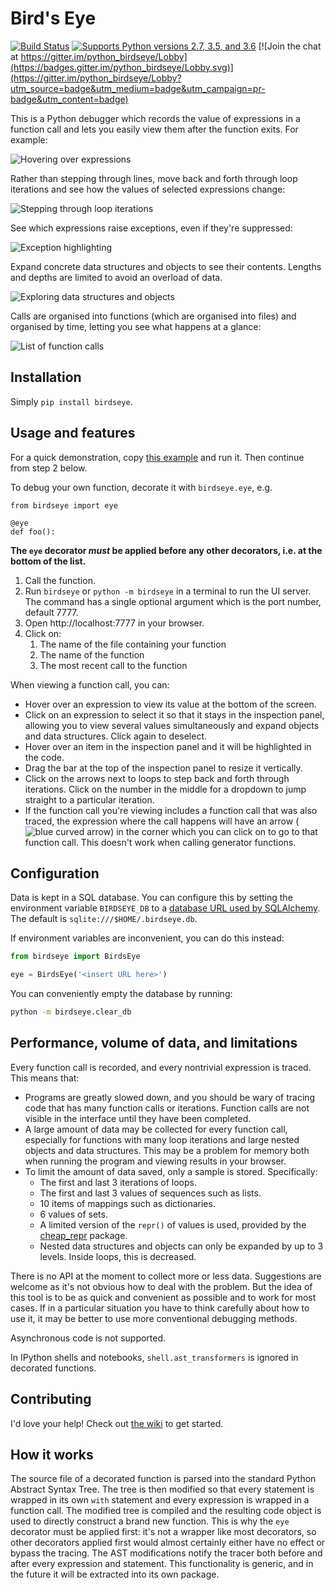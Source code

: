 # Bird's Eye

[![Build Status](https://travis-ci.org/alexmojaki/birdseye.svg?branch=master)](https://travis-ci.org/alexmojaki/birdseye) [![Supports Python versions 2.7, 3.5, and 3.6](https://img.shields.io/pypi/pyversions/birdseye.svg)](https://pypi.python.org/pypi/birdseye) [![Join the chat at https://gitter.im/python_birdseye/Lobby](https://badges.gitter.im/python_birdseye/Lobby.svg)](https://gitter.im/python_birdseye/Lobby?utm_source=badge&utm_medium=badge&utm_campaign=pr-badge&utm_content=badge)

This is a Python debugger which records the value of expressions in a function call and lets you easily view them after the function exits. For example:

![Hovering over expressions](https://i.imgur.com/rtZEhHb.gif)

Rather than stepping through lines, move back and forth through loop iterations and see how the values of selected expressions change:

![Stepping through loop iterations](https://i.imgur.com/236Gj2E.gif)

See which expressions raise exceptions, even if they're suppressed:

![Exception highlighting](http://i.imgur.com/UxqDyIL.png)

Expand concrete data structures and objects to see their contents. Lengths and depths are limited to avoid an overload of data.

![Exploring data structures and objects](http://i.imgur.com/PfmqZnT.png)

Calls are organised into functions (which are organised into files) and organised by time, letting you see what happens at a glance:

![List of function calls](https://i.imgur.com/5OrB76I.png)

## Installation

Simply `pip install birdseye`.

## Usage and features

For a quick demonstration, copy [this example](https://github.com/alexmojaki/birdseye/blob/master/example_usage.py) and run it. Then continue from step 2 below.

To debug your own function, decorate it with `birdseye.eye`, e.g.

```
from birdseye import eye

@eye
def foo():
```

**The `eye` decorator *must* be applied before any other decorators, i.e. at the bottom of the list.**

1. Call the function.
2. Run `birdseye` or `python -m birdseye` in a terminal to run the UI server. The command has a single optional argument which is the port number, default 7777.
3. Open http://localhost:7777 in your browser.
4. Click on:
    1. The name of the file containing your function
    2. The name of the function
    3. The most recent call to the function

When viewing a function call, you can:

- Hover over an expression to view its value at the bottom of the screen.
- Click on an expression to select it so that it stays in the inspection panel, allowing you to view several values simultaneously and expand objects and data structures. Click again to deselect.
- Hover over an item in the inspection panel and it will be highlighted in the code.
- Drag the bar at the top of the inspection panel to resize it vertically.
- Click on the arrows next to loops to step back and forth through iterations. Click on the number in the middle for a dropdown to jump straight to a particular iteration.
- If the function call you're viewing includes a function call that was also traced, the expression where the call happens will have an arrow (![blue curved arrow](https://i.imgur.com/W7DfVeg.png)) in the corner which you can click on to go to that function call. This doesn't work when calling generator functions.

## Configuration

Data is kept in a SQL database. You can configure this by setting the environment variable `BIRDSEYE_DB` to a [database URL used by SQLAlchemy](http://docs.sqlalchemy.org/en/latest/core/engines.html#database-urls). The default is `sqlite:///$HOME/.birdseye.db`.

If environment variables are inconvenient, you can do this instead:

```python
from birdseye import BirdsEye

eye = BirdsEye('<insert URL here>')
```

You can conveniently empty the database by running:

```bash
python -m birdseye.clear_db
```

## Performance, volume of data, and limitations

Every function call is recorded, and every nontrivial expression is traced. This means that:

- Programs are greatly slowed down, and you should be wary of tracing code that has many function calls or iterations. Function calls are not visible in the interface until they have been completed.
- A large amount of data may be collected for every function call, especially for functions with many loop iterations and large nested objects and data structures. This may be a problem for memory both when running the program and viewing results in your browser.
- To limit the amount of data saved, only a sample is stored. Specifically:
  - The first and last 3 iterations of loops.
  - The first and last 3 values of sequences such as lists.
  - 10 items of mappings such as dictionaries.
  - 6 values of sets.
  - A limited version of the `repr()` of values is used, provided by the [cheap_repr](https://github.com/alexmojaki/cheap_repr) package.
  - Nested data structures and objects can only be expanded by up to 3 levels. Inside loops, this is decreased.

There is no API at the moment to collect more or less data. Suggestions are welcome as it's not obvious how to deal with the problem. But the idea of this tool is to be as quick and convenient as possible and to work for most cases. If in a particular situation you have to think carefully about how to use it, it may be better to use more conventional debugging methods.

Asynchronous code is not supported.

In IPython shells and notebooks, `shell.ast_transformers` is ignored in decorated functions.

## Contributing

I'd love your help! Check out [the wiki](https://github.com/alexmojaki/birdseye/wiki) to get started.

## How it works

The source file of a decorated function is parsed into the standard Python Abstract Syntax Tree. The tree is then modified so that every statement is wrapped in its own `with` statement and every expression is wrapped in a function call. The modified tree is compiled and the resulting code object is used to directly construct a brand new function. This is why the `eye` decorator must be applied first: it's not a wrapper like most decorators, so other decorators applied first would almost certainly either have no effect or bypass the tracing. The AST modifications notify the tracer both before and after every expression and statement. This functionality is generic, and in the future it will be extracted into its own package.
